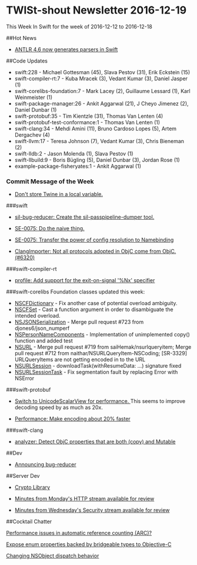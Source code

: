 # TWISt-shout Newsletter 2016-12-19
This Week In Swift for the week of 2016-12-12 to 2016-12-18

##Hot News

* [ANTLR 4.6 now generates parsers in Swift](https://lists.swift.org/pipermail/swift-users/Week-of-Mon-20161212/004183.html)

##Code Updates

* swift:228 - Michael Gottesman (45), Slava Pestov (31), Erik Eckstein (15)
* swift-compiler-rt:7 - Kuba Mracek (3), Vedant Kumar (3), Daniel Jasper (1)
* swift-corelibs-foundation:7 - Mark Lacey (2), Guillaume Lessard (1), Karl Weinmeister (1)
* swift-package-manager:26 - Ankit Aggarwal (21), J Cheyo Jimenez (2), Daniel Dunbar (1)
* swift-protobuf:35 - Tim Kientzle (31), Thomas Van Lenten (4)
* swift-protobuf-test-conformance:1 - Thomas Van Lenten (1)
* swift-clang:34 - Mehdi Amini (11), Bruno Cardoso Lopes (5), Artem Dergachev (4)
* swift-llvm:17 - Teresa Johnson (7), Vedant Kumar (3), Chris Bieneman (2)
* swift-lldb:2 - Jason Molenda (1), Slava Pestov (1)
* swift-llbuild:9 - Boris Bügling (5), Daniel Dunbar (3), Jordan Rose (1)
* example-package-fisheryates:1 - Ankit Aggarwal (1)

### Commit Message of the Week

* [Don't store Twine in a local variable.](http://github.com/apple/swift-llvm/commit/52563c46d9c357cfbc6b0701b9ad11c5f0be2dbf)

###swift
  
* [sil-bug-reducer: Create the sil-passpipeline-dumper tool.](http://github.com/apple/swift/commit/bf4864bc88b0186d452029a2af519f4c8bc7d018)

* [SE-0075: Do the naive thing.](http://github.com/apple/swift/commit/4426e410e54e460aee305fa7fd25d60dd1333c31)

* [SE-0075: Transfer the power of config resolution to Namebinding](http://github.com/apple/swift/commit/a060eb5aca89662acf1fa7a26125088a87680634)

* [ClangImporter: Not all protocols adopted in ObjC come from ObjC. (#6320)](http://github.com/apple/swift/commit/b5e4e8aaea9010529b1029301b29c7846842d34b)

###swift-compiler-rt

* [profile: Add support for the exit-on-signal '%Nx' specifier](http://github.com/apple/swift-compiler-rt/commit/a26fcdbba1e6c7d563b8d8b0ac52db04249dc483)

###swift-corelibs
Foundation classes updated this week:

* [NSCFDictionary](https://github.com/apple/swift-corelibs-foundation/commits/master/Foundation/NSCFDictionary.swift) - Fix another case of potential overload ambiguity.
* [NSCFSet](https://github.com/apple/swift-corelibs-foundation/commits/master/Foundation/NSCFSet.swift) - Cast a function argument in order to disambiguate the intended overload.
* [NSJSONSerialization](https://github.com/apple/swift-corelibs-foundation/commits/master/Foundation/NSJSONSerialization.swift) - Merge pull request #723 from djones6/json_numperf
* [NSPersonNameComponents](https://github.com/apple/swift-corelibs-foundation/commits/master/Foundation/NSPersonNameComponents.swift) - Implementation of unimplemented copy() function and added test
* [NSURL](https://github.com/apple/swift-corelibs-foundation/commits/master/Foundation/NSURL.swift) - Merge pull request #719 from saiHemak/nsurlqueryitem; Merge pull request #712 from naithar/NSURLQueryItem-NSCoding; [SR-3329] URLQueryItems are not getting encoded in to the URL
* [NSURLSession](https://github.com/apple/swift-corelibs-foundation/commits/master/Foundation/NSURLSession/NSURLSession.swift) - downloadTask(withResumeData: ...) signature fixed
* [NSURLSessionTask](https://github.com/apple/swift-corelibs-foundation/commits/master/Foundation/NSURLSession/NSURLSessionTask.swift) - Fix segmentation fault by replacing Error with NSError


###swift-protobuf

* [Switch to UnicodeScalarView for performance. ](http://github.com/apple/swift-protobuf/commit/9131ed1faf86bfcd1fa28af275daf3c3685b83e2) This seems to improve decoding speed by as much as 20x.

* [Performance:  Make encoding about 20% faster](http://github.com/apple/swift-protobuf/commit/d42b05f69f5299047ee51e7637f03c104d2393f5)

###swift-clang

* [analyzer: Detect ObjC properties that are both (copy) and Mutable](http://github.com/apple/swift-clang/commit/2a5144f0679df6eb3043ac19d49c5178192eac49)

##Dev

* [Announcing bug-reducer](https://lists.swift.org/pipermail/swift-dev/Week-of-Mon-20161212/003712.html)

##Server Dev

* [Crypto Library](https://lists.swift.org/pipermail/swift-server-dev/Week-of-Mon-20161212/000215.html)

* [Minutes from Monday's HTTP stream available for	review](https://lists.swift.org/pipermail/swift-server-dev/Week-of-Mon-20161212/000217.html)

* [Minutes from Wednesday's Security stream	available for review](https://lists.swift.org/pipermail/swift-server-dev/Week-of-Mon-20161212/000218.html)

##Cocktail Chatter

[Performance issues in automatic reference counting	(ARC)?](https://lists.swift.org/pipermail/swift-dev/Week-of-Mon-20161212/003719.html)

[Expose enum properties backed by bridgeable types to Objective-C](https://lists.swift.org/pipermail/swift-evolution/Week-of-Mon-20161212/029452.html)

[Changing NSObject dispatch behavior](https://lists.swift.org/pipermail/swift-evolution/Week-of-Mon-20161212/029441.html)
